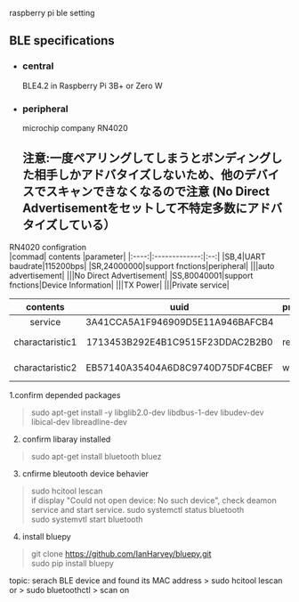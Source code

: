 raspberry pi ble setting

## BLE specifications

- ### central
    BLE4.2 in Raspberry Pi 3B+ or Zero W
- ### peripheral
    microchip company RN4020
	## 注意:一度ペアリングしてしまうとボンディングした相手しかアドバタイズしないため、他のデバイスでスキャンできなくなるので注意 (No Direct Advertisementをセットして不特定多数にアドバタイズしている）

RN4020 configration    
|commad|   contents    |parameter|
|:----:|:-------------:|:--:|
|SB,4|UART baudrate|115200bps|
|SR,24000000|support fnctions|peripheral|
|||auto advertisement|
|||No Direct Advertisement|
|SS,80040001|support fnctions|Device Information|
|||TX Power|
|||Private service|

|   contents    |uuid|property|bits|use|
|:-------------:|:--:|:-------|:---:|:----:|
|service        | 3A41CCA5A1F946909D5E11A946BAFCB4 |    |     ||
|charactaristic1| 1713453B292E4B1C9515F23DDAC2B2B0 |reading |8| operating servo|
|charactaristic2| EB57140A35404A6D8C9740D75DF4CBEF |writing |8| magnetic sensor|
 

1.confirm depended packages 
 > sudo apt-get install -y libglib2.0-dev libdbus-1-dev libudev-dev libical-dev libreadline-dev

2. confirm libaray installed 
> sudo apt-get install bluetooth bluez

3. cnfirme bleutooth device behavier    
> sudo hcitool lescan   
if display "Could not open device: No such device",
check deamon service and start service.
> sudo systemctl status bluetooth   
> sudo systemvtl start bluetooth

4. install bluepy
> git clone https://github.com/IanHarvey/bluepy.git   
> sudo pip install bluepy

topic:
	serach BLE device and found its MAC address
	> sudo hcitool lescan
	or 
	> sudo bluetoothctl
	> scan on